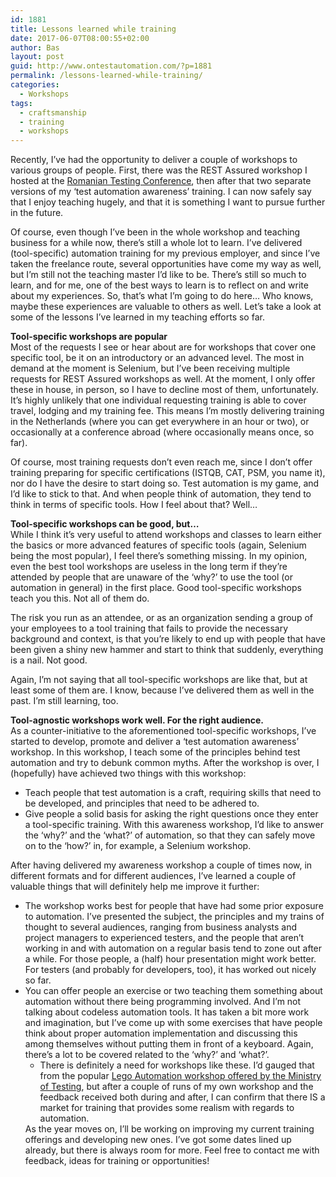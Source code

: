 ```yaml
---
id: 1881
title: Lessons learned while training
date: 2017-06-07T08:00:55+02:00
author: Bas
layout: post
guid: http://www.ontestautomation.com/?p=1881
permalink: /lessons-learned-while-training/
categories:
  - Workshops
tags:
  - craftsmanship
  - training
  - workshops
---
```

Recently, I&#8217;ve had the opportunity to deliver a couple of workshops to various groups of people. First, there was the REST Assured workshop I hosted at the <a href="http://www.ontestautomation.com/romanian-testing-conference-2017-was-a-blast/" target="_blank">Romanian Testing Conference</a>, then after that two separate versions of my &#8216;test automation awareness&#8217; training. I can now safely say that I enjoy teaching hugely, and that it is something I want to pursue further in the future.

Of course, even though I&#8217;ve been in the whole workshop and teaching business for a while now, there&#8217;s still a whole lot to learn. I&#8217;ve delivered (tool-specific) automation training for my previous employer, and since I&#8217;ve taken the freelance route, several opportunities have come my way as well, but I&#8217;m still not the teaching master I&#8217;d like to be. There&#8217;s still so much to learn, and for me, one of the best ways to learn is to reflect on and write about my experiences. So, that&#8217;s what I&#8217;m going to do here&#8230; Who knows, maybe these experiences are valuable to others as well. Let&#8217;s take a look at some of the lessons I&#8217;ve learned in my teaching efforts so far.

**Tool-specific workshops are popular**  
Most of the requests I see or hear about are for workshops that cover one specific tool, be it on an introductory or an advanced level. The most in demand at the moment is Selenium, but I&#8217;ve been receiving multiple requests for REST Assured workshops as well. At the moment, I only offer these in house, in person, so I have to decline most of them, unfortunately. It&#8217;s highly unlikely that one individual requesting training is able to cover travel, lodging and my training fee. This means I&#8217;m mostly delivering training in the Netherlands (where you can get everywhere in an hour or two), or occasionally at a conference abroad (where occasionally means once, so far).

Of course, most training requests don&#8217;t even reach me, since I don&#8217;t offer training preparing for specific certifications (ISTQB, CAT, PSM, you name it), nor do I have the desire to start doing so. Test automation is my game, and I&#8217;d like to stick to that. And when people think of automation, they tend to think in terms of specific tools. How I feel about that? Well&#8230;

**Tool-specific workshops can be good, but&#8230;**  
While I think it&#8217;s very useful to attend workshops and classes to learn either the basics or more advanced features of specific tools (again, Selenium being the most popular), I feel there&#8217;s something missing. In my opinion, even the best tool workshops are useless in the long term if they&#8217;re attended by people that are unaware of the &#8216;why?&#8217; to use the tool (or automation in general) in the first place. Good tool-specific workshops teach you this. Not all of them do.

The risk you run as an attendee, or as an organization sending a group of your employees to a tool training that fails to provide the necessary background and context, is that you&#8217;re likely to end up with people that have been given a shiny new hammer and start to think that suddenly, everything is a nail. Not good.

Again, I&#8217;m not saying that all tool-specific workshops are like that, but at least some of them are. I know, because I&#8217;ve delivered them as well in the past. I&#8217;m still learning, too.

**Tool-agnostic workshops work well. For the right audience.**  
As a counter-initiative to the aforementioned tool-specific workshops, I&#8217;ve started to develop, promote and deliver a &#8216;test automation awareness&#8217; workshop. In this workshop, I teach some of the principles behind test automation and try to debunk common myths. After the workshop is over, I (hopefully) have achieved two things with this workshop:

  * Teach people that test automation is a craft, requiring skills that need to be developed, and principles that need to be adhered to.
  * Give people a solid basis for asking the right questions once they enter a tool-specific training. With this awareness workshop, I&#8217;d like to answer the &#8216;why?&#8217; and the &#8216;what?&#8217; of automation, so that they can safely move on to the &#8216;how?&#8217; in, for example, a Selenium workshop.

After having delivered my awareness workshop a couple of times now, in different formats and for different audiences, I&#8217;ve learned a couple of valuable things that will definitely help me improve it further:

  * The workshop works best for people that have had some prior exposure to automation. I&#8217;ve presented the subject, the principles and my trains of thought to several audiences, ranging from business analysts and project managers to experienced testers, and the people that aren&#8217;t working in and with automation on a regular basis tend to zone out after a while. For those people, a (half) hour presentation might work better. For testers (and probably for developers, too), it has worked out nicely so far.
  * You can offer people an exercise or two teaching them something about automation without there being programming involved. And I&#8217;m not talking about codeless automation tools. It has taken a bit more work and imagination, but I&#8217;ve come up with some exercises that have people think about proper automation implementation and discussing this among themselves without putting them in front of a keyboard. Again, there&#8217;s a lot to be covered related to the &#8216;why?&#8217; and &#8216;what?&#8217;. 
      * There is definitely a need for workshops like these. I&#8217;d gauged that from the popular <a href="https://www.ministryoftesting.com/2017/02/what-is-lego-automation/" target="_blank">Lego Automation workshop offered by the Ministry of Testing</a>, but after a couple of runs of my own workshop and the feedback received both during and after, I can confirm that there IS a market for training that provides some realism with regards to automation.</ul> 
    As the year moves on, I&#8217;ll be working on improving my current training offerings and developing new ones. I&#8217;ve got some dates lined up already, but there is always room for more. Feel free to contact me with feedback, ideas for training or opportunities!